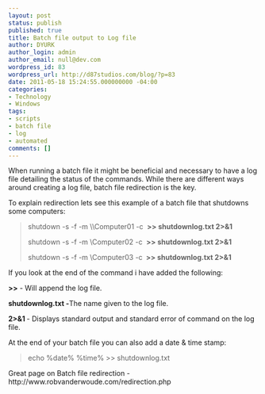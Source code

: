 ```yaml
---
layout: post
status: publish
published: true
title: Batch file output to Log file
author: DYURK
author_login: admin
author_email: null@dev.com
wordpress_id: 83
wordpress_url: http://d87studios.com/blog/?p=83
date: 2011-05-18 15:24:55.000000000 -04:00
categories:
- Technology
- Windows
tags:
- scripts
- batch file
- log
- automated
comments: []
---
```

When running a batch file it might be beneficial and necessary to have a log file detailing the status of the commands. While there are different ways around creating a log file, batch file redirection is the key.

To explain redirection lets see this example of a batch file that shutdowns some computers:
<blockquote>shutdown -s -f -m \\Computer01 -c  <strong>&gt;&gt; shutdownlog.txt 2&gt;&amp;1</strong>

shutdown -s -f -m \\Computer02 -c  <strong>&gt;&gt; shutdownlog.txt 2&gt;&amp;1</strong>

shutdown -s -f -m \\Computer03 -c <strong> &gt;&gt; shutdownlog.txt 2&gt;&amp;1</strong></blockquote>
If you look at the end of the command i have added the following:

<strong>&gt;&gt;</strong> - Will append the log file.

<strong>shutdownlog.txt -</strong>The name given to the log file.

<strong>2&gt;&amp;1 </strong>- Displays standard output and standard error of command on the log file.

At the end of your batch file you can also add a date &amp; time stamp:
<blockquote>echo %date% %time% &gt;&gt; shutdownlog.txt</blockquote>
Great page on Batch file redirection - http://www.robvanderwoude.com/redirection.php
